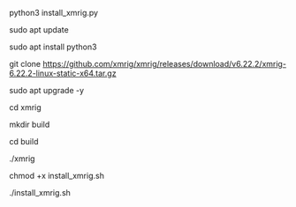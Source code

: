 python3 install_xmrig.py


sudo apt update

sudo apt install python3

git clone https://github.com/xmrig/xmrig/releases/download/v6.22.2/xmrig-6.22.2-linux-static-x64.tar.gz

sudo apt upgrade -y

cd xmrig

mkdir build

cd build

./xmrig


chmod +x install_xmrig.sh

./install_xmrig.sh
